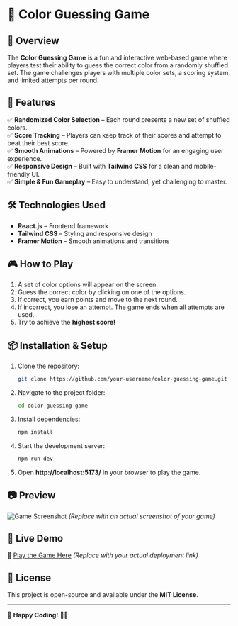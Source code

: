 # 🎨 Color Guessing Game

## 📌 Overview

The **Color Guessing Game** is a fun and interactive web-based game where players test their ability to guess the correct color from a randomly shuffled set. The game challenges players with multiple color sets, a scoring system, and limited attempts per round.

## 🚀 Features

✅ **Randomized Color Selection** – Each round presents a new set of shuffled colors.  
✅ **Score Tracking** – Players can keep track of their scores and attempt to beat their best score.  
✅ **Smooth Animations** – Powered by **Framer Motion** for an engaging user experience.  
✅ **Responsive Design** – Built with **Tailwind CSS** for a clean and mobile-friendly UI.  
✅ **Simple & Fun Gameplay** – Easy to understand, yet challenging to master.

## 🛠️ Technologies Used

- **React.js** – Frontend framework
- **Tailwind CSS** – Styling and responsive design
- **Framer Motion** – Smooth animations and transitions

## 🎮 How to Play

1. A set of color options will appear on the screen.
2. Guess the correct color by clicking on one of the options.
3. If correct, you earn points and move to the next round.
4. If incorrect, you lose an attempt. The game ends when all attempts are used.
5. Try to achieve the **highest score!**

## 📦 Installation & Setup

1. Clone the repository:
   ```bash
   git clone https://github.com/your-username/color-guessing-game.git
   ```
2. Navigate to the project folder:
   ```bash
   cd color-guessing-game
   ```
3. Install dependencies:
   ```bash
   npm install
   ```
4. Start the development server:
   ```bash
   npm run dev
   ```
5. Open **http://localhost:5173/** in your browser to play the game.

## 📷 Preview

![Game Screenshot](screenshot.png) _(Replace with an actual screenshot of your game)_

## 🚀 Live Demo

🔗 [Play the Game Here](https://your-live-demo-link.com) _(Replace with your actual deployment link)_

## 📜 License

This project is open-source and available under the **MIT License**.

---

🔹 **Happy Coding!** 🎨✨
